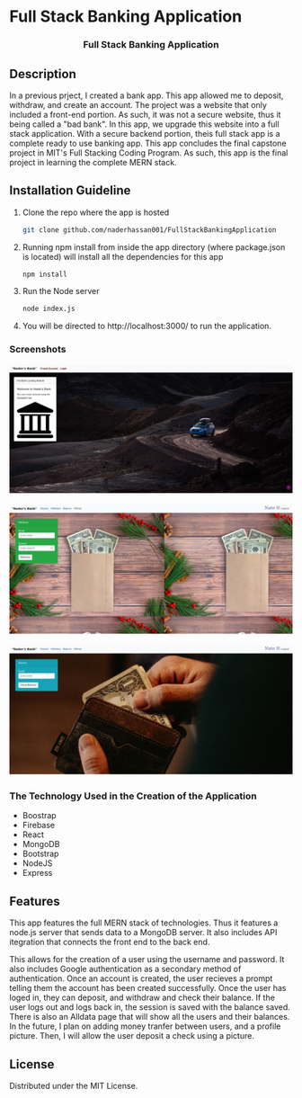 # Full Stack Banking Application

<h3 align="center">Full Stack Banking Application </h3>

</p>





## Description 
In a previous prject, I created a bank app. This app allowed me to deposit, withdraw, and create an account. The project was a website that only included a front-end portion. As such, it was not a secure website, thus it being called a "bad bank". In this app, we upgrade this website into a full stack application. With a secure backend portion, theis full stack app is a complete ready to use banking app. This app concludes the final capstone project in MIT's Full Stacking Coding Program. As such, this app is the final project in learning the complete MERN stack. 


## Installation Guideline


1. Clone the repo where the app is hosted
   ```sh
   git clone github.com/naderhassan001/FullStackBankingApplication
   ```
2. Running npm install from inside the app directory (where package.json is located) will install all the dependencies for this app
   ```sh
   npm install
   ```
3. Run the Node server
   ```sh
   node index.js
   ```
4. You will be directed to http://localhost:3000/ to run the application.




### Screenshots

![Alt text](bank1.png)

![alt text](bank2.png)

![alt text](bank3.png)



### The Technology Used in the Creation of the Application 

* Boostrap 
* Firebase
* React
* MongoDB
* Bootstrap
* NodeJS
* Express


## Features

This app features the full MERN stack of technologies. Thus it features a node.js server that sends data to a MongoDB server. It also includes API itegration that connects the front end to the back end. 

This allows for the creation of a user using the username and password. It also includes Google authentication as a secondary method of authentication. Once an account is created, the user recieves a prompt telling them the account has been created successfully. Once the user has loged in, they can deposit, and withdraw and check their balance. If the user logs out and logs back in, the session is saved with the balance saved. There is also an Alldata page that will show all the users and their balances. In the future, I plan on adding money tranfer between users, and a profile picture. Then, I will allow the user deposit a check using a picture. 



## License

Distributed under the MIT License. 


